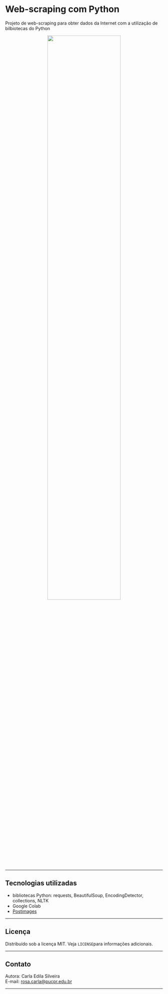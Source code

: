 # Web-scraping com Python  

Projeto de web-scraping para obter dados da Internet com a utilização de bilbiotecas do Python  
<body>
  <center>
  <img src="https://i.postimg.cc/kXsZg1rB/web-scraping-python.png" align="middle" height="68%" width="68%">    
  </center>
</body>

---  

## Tecnologias utilizadas
- bibliotecas Python: requests, BeautifulSoup, EncodingDetector, collections, NLTK
- Google Colab
- [Postimages](https://postimages.org/)

---  

## Licença  
Distribuído sob a licença MIT. Veja `LICENSE`para informações adicionais. 

---  

## Contato
Autora: Carla Edila Silveira  
E-mail: rosa.carla@pucpr.edu.br  

---


